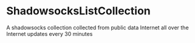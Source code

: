 # ShadowsocksListCollection
A shadowsocks collection collected from public data Internet all over the Internet updates every 30 minutes
